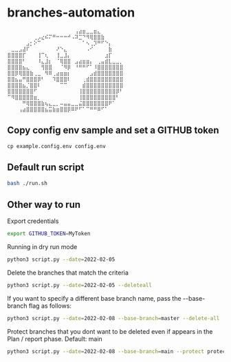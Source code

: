 # branches-automation

```
⠀⠀⠀⠀⠀⠀⠀⠀⠀⠀⠀⠀⠀⠀⠀⠀⠀⠀⢠⣴⣶⣀⣀⣶⣄⠀⠀⠀⠀⠀⠀
⠀⠀⠀⠀⠀⠀⠀⢀⡠⣔⠮⠍⠛⠒⠒⠒⠚⠠⠽⣉⠙⠻⢿⣿⣿⣷⠀⠀⠀⠀⠀
⠀⠀⠀⠀⠀⣠⡂⠕⠉⠀⠀⠀⠀⠀⠀⠀⠀⠀⠀⠀⠁⠢⢀⡹⠛⠋⠑⡄⠀⠀⠀
⠀⣀⣀⣠⣼⠏⠀⠀⠀⠀⠀⠀⠀⠜⠑⣄⠀⠀⠀⠀⠀⠠⠊⠀⠀⠀⠀⣷⠀⠀⠀
⣿⣿⣿⣿⡏⠀⠀⠀⢸⠉⢆⠀⠀⢸⣀⣸⡄⠀⠀⠀⠀⠀⠀⠀⠀⠀⣰⡏⠀⠀⠀
⣿⣿⣿⣿⠃⠀⠀⠀⠸⣄⣸⡆⠀⠈⢿⣿⣿⠀⣠⣴⣶⣶⡄⠀⢀⣤⣾⣇⣀⣀⡀
⣿⣿⣿⣿⣦⣄⠀⠀⠀⢻⣿⣿⠀⠀⠈⠻⡿⠀⠘⠛⠛⠋⠁⠸⣿⣿⣿⣿⣿⣿⣿
⣿⣿⡿⢿⣿⣿⣷⢀⣀⠀⠻⠿⢀⣴⣶⣶⡆⠀⠀⠀⠀⠀⣠⣾⣿⣿⣿⣿⣿⣿⣿
⣿⣿⣦⣤⠛⣿⣿⣿⡿⠃⠀⠀⠹⣿⣿⣿⠇⠀⠀⠀⢀⣾⣿⣿⣿⣿⣿⣿⣿⣿⣿
⣿⣿⣿⣿⣦⡈⣿⣿⠇⠀⠀⠀⠀⠀⠉⠉⠀⠀⠀⠀⣾⣿⣿⣿⣿⣿⣿⣿⣿⣿⣿
⣿⣿⣿⣿⣿⣿⣿⠋⠀⠀⠀⠀⠀⠀⠀⠀⠀⠀⠀⢸⣿⣿⣿⣿⣿⣿⣿⣿⣿⡿⠃
⠉⠻⣿⣿⣿⣿⣿⣶⡀⠀⠀⠀⠀⠀⠀⠀⠀⠀⠀⢸⣿⣿⣿⣿⣿⣿⣿⣿⣿⠃⠀
⠀⠀⠀⠀⠛⢿⣿⣿⣿⣷⢦⣄⣀⡀⠤⣤⣤⣀⣀⣬⣿⣿⣿⣿⣿⣿⣿⠟⠁⠀⠀
⠀⠀⠀⢠⣴⣿⣿⣿⣿⣿⣦⣭⣷⣶⣿⣿⡿⠿⠟⠋⠁⠉⠛⠛⠿⠋⠁
```

## Copy config env sample and set a GITHUB token
```
cp example.config.env config.env
```

## Default run script
```bash
bash ./run.sh
```

## Other way to run

Export credentials
```bash
export GITHUB_TOKEN=MyToken
```
Running in dry run mode
```bash
python3 script.py --date=2022-02-05
```

Delete the branches that match the criteria
```bash
python3 script.py --date=2022-02-05 --deleteall
```

If you want to specify a different base branch name, pass the --base-branch flag as follows:
```bash
python3 script.py --date=2022-02-08 --base-branch=master --delete-all
```

Protect branches that you dont want to be deleted even if appears in the Plan / report phase. Default: main
```bash
python3 script.py --date=2022-02-08 --base-branch=main --protect protected_branch other_protected_branch
```